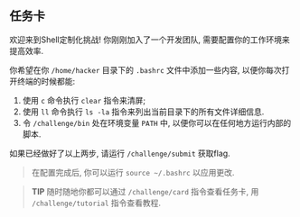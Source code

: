 ## 任务卡

欢迎来到Shell定制化挑战! 你刚刚加入了一个开发团队, 需要配置你的工作环境来提高效率. 

你希望在你 `/home/hacker` 目录下的 `.bashrc` 文件中添加一些内容, 以便你每次打开终端的时候都能:
1. 使用 `c` 命令执行 `clear` 指令来清屏;
2. 使用 `ll` 命令执行 `ls -la` 指令来列出当前目录下的所有文件详细信息.
3. 令 `/challenge/bin` 处在环境变量 `PATH` 中, 以便你可以在任何地方运行内部的脚本.

如果已经做好了以上两步, 请运行 `/challenge/submit` 获取flag. 

> 在配置完成后, 你可以运行 `source ~/.bashrc` 以应用更改.

> **TIP** 随时随地你都可以通过 `/challenge/card` 指令查看任务卡, 用 `/challenge/tutorial` 指令查看教程.